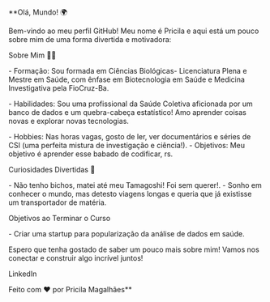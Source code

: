 **Olá, Mundo! 🌍

Bem-vindo ao meu perfil GitHub! Meu nome é Pricila e aqui está um pouco sobre mim de uma forma divertida e motivadora:

Sobre Mim 🧑‍💻

\- Formação: Sou formada em Ciências Biológicas- Licenciatura Plena e Mestre em Saúde, com ênfase em Biotecnologia em Saúde e Medicina Investigativa pela FioCruz-Ba.

\- Habilidades: Sou uma profissional da Saúde Coletiva aficionada por um banco de dados e um quebra-cabeça estatístico! Amo aprender coisas novas e explorar novas tecnologias.

\- Hobbies: Nas horas vagas, gosto de ler, ver documentários e séries de CSI (uma perfeita mistura de investigação e ciência!).
\- Objetivos: Meu objetivo é aprender esse babado de codificar, rs.

Curiosidades Divertidas 🎉

\- Não tenho bichos, matei até meu Tamagoshi! Foi sem querer!.
\- Sonho em conhecer o mundo, mas detesto viagens longas e queria que já existisse um transportador de matéria.

Objetivos ao Terminar o Curso

\- Criar uma startup para popularização da análise de dados em saúde.

Espero que tenha gostado de saber um pouco mais sobre mim! Vamos nos conectar e construir algo incrível juntos!

LinkedIn

Feito com ❤️ por Pricila Magalhães**
